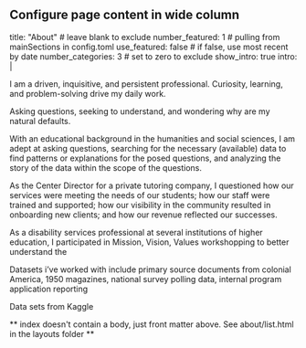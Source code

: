 
## Configure page content in wide column
title: "About" # leave blank to exclude
number_featured: 1 # pulling from mainSections in config.toml
use_featured: false # if false, use most recent by date
number_categories: 3 # set to zero to exclude
show_intro: true
intro: |

I am a driven, inquisitive, and persistent professional. Curiosity, learning, and problem-solving drive my daily work.

Asking questions, seeking to understand, and wondering why are my natural defaults. 

With an educational background in the humanities and social sciences, I am adept at asking questions, searching for the necessary (available) data to find patterns or explanations for the posed questions, and analyzing the story of the data within the scope of the questions. 

As the Center Director for a private tutoring company, I questioned how our services were meeting the needs of our students; how our staff were trained and supported; how our visibility in the community resulted in onboarding new clients; and how our revenue reflected our successes. 

As a disability services professional at several institutions of higher education, I participated in Mission, Vision, Values workshopping to better understand the 



Datasets i’ve worked with include primary source documents from colonial America, 1950 magazines, national survey polling data, internal program application reporting

Data sets from Kaggle


** index doesn't contain a body, just front matter above.
See about/list.html in the layouts folder **